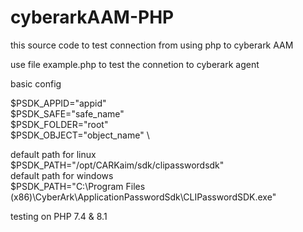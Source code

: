 # cyberarkAAM-PHP

this source code to test connection from using php to cyberark AAM

use file example.php to test the connetion to cyberark agent

basic config

$PSDK_APPID="appid" \
$PSDK_SAFE="safe_name" \
$PSDK_FOLDER="root" \
$PSDK_OBJECT="object_name" \

default path for linux \
$PSDK_PATH="/opt/CARKaim/sdk/clipasswordsdk" \
default path for windows \
$PSDK_PATH="C:\\Program Files (x86)\\CyberArk\\ApplicationPasswordSdk\\CLIPasswordSDK.exe"


testing on PHP 7.4 & 8.1

